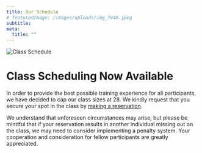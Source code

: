 ```yaml
---
title: Our Schedule
# featuredImage: /images/uploads/img_7940.jpeg
subtitle:
meta:
  title: ""
---
```


![Class Schedule](/images/uploads/img_7940.jpeg)

  # Class Scheduling Now Available

In order to provide the best possible training experience for all participants, we have decided to cap our class sizes at 28. We kindly request that you secure your spot in the class by [making a reservation](https://shorturl.at/cvGQ9).

We understand that unforeseen circumstances may arise, but please be mindful that if your reservation results in another individual missing out on the class, we may need to consider implementing a penalty system. Your cooperation and consideration for fellow participants are greatly appreciated.